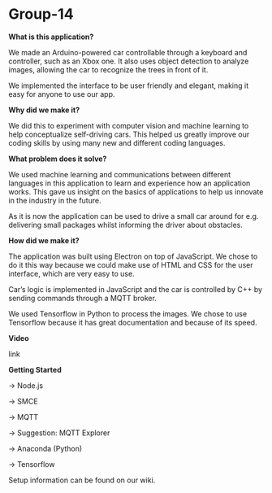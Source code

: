 # Group-14 

**What is this application?**

We made an Arduino-powered car controllable through a keyboard and controller, such as an Xbox one. It also uses object detection to analyze images, allowing the car to recognize the trees in front of it. 

We implemented the interface to be user friendly and elegant, making it easy for anyone to use our app. 

**Why did we make it?**

We did this to experiment with computer vision and machine learning to help conceptualize self-driving cars. This helped us greatly improve our coding skills by using many new and different coding languages. 

**What problem does it solve?**

We used machine learning and communications between different languages in this application to learn and experience how an application works. This gave us insight on the basics of applications to help us innovate in the industry in the future.

As it is now the application can be used to drive a small car around for e.g. delivering small packages whilst informing the driver about obstacles. 

**How did we make it?**

The application was built using Electron on top of JavaScript. We chose to do it this way because we could make use of HTML and CSS for the user interface, which are very easy to use. 

Car’s logic is implemented in JavaScript and the car is controlled by C++ by sending commands through a MQTT broker.

We used Tensorflow in Python to process the images. We chose to use Tensorflow because it has great documentation and because of its speed.

**Video**

link

**Getting Started**

-> Node.js

-> SMCE

-> MQTT

-> Suggestion: MQTT Explorer

-> Anaconda (Python)

-> Tensorflow

Setup information can be found on our wiki.
